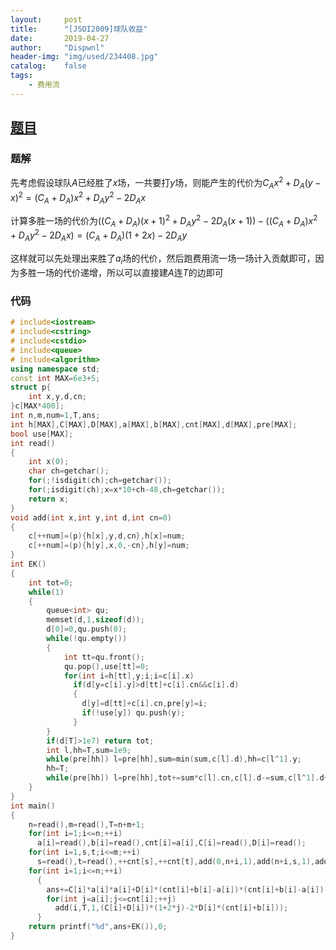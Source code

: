 ```yaml
---
layout:		post
title:		"[JSOI2009]球队收益"
date:		2019-04-27
author:		"Dispwnl"
header-img:	"img/used/234408.jpg"
catalog:	false
tags:
    - 费用流
---
```


## [题目](<https://www.luogu.org/problemnew/show/P4307>)

### 题解

先考虑假设球队$A$已经胜了$x$场，一共要打$y$场，则能产生的代价为$C_Ax^2+D_A(y-x)^2=(C_A+D_A)x^2+D_Ay^2-2D_Ax$

计算多胜一场的代价为$((C_A+D_A)(x+1)^2+D_Ay^2-2D_A(x+1))-((C_A+D_A)x^2+D_Ay^2-2D_Ax)=(C_A+D_A)(1+2x)-2D_Ay$

这样就可以先处理出来胜了$a_i$场的代价，然后跑费用流一场一场计入贡献即可，因为多胜一场的代价递增，所以可以直接建$A$连$T$的边即可

### 代码

```c++
# include<iostream>
# include<cstring>
# include<cstdio>
# include<queue>
# include<algorithm>
using namespace std;
const int MAX=6e3+5;
struct p{
	int x,y,d,cn;
}c[MAX*400];
int n,m,num=1,T,ans;
int h[MAX],C[MAX],D[MAX],a[MAX],b[MAX],cnt[MAX],d[MAX],pre[MAX];
bool use[MAX];
int read()
{
	int x(0);
	char ch=getchar();
	for(;!isdigit(ch);ch=getchar());
	for(;isdigit(ch);x=x*10+ch-48,ch=getchar());
	return x;
}
void add(int x,int y,int d,int cn=0)
{
	c[++num]=(p){h[x],y,d,cn},h[x]=num;
	c[++num]=(p){h[y],x,0,-cn},h[y]=num;
}
int EK()
{
	int tot=0;
	while(1)
	{
		queue<int> qu;
		memset(d,1,sizeof(d));
		d[0]=0,qu.push(0);
		while(!qu.empty())
		{
			int tt=qu.front();
			qu.pop(),use[tt]=0;
			for(int i=h[tt],y;i;i=c[i].x)
			  if(d[y=c[i].y]>d[tt]+c[i].cn&&c[i].d)
			  {
			  	d[y]=d[tt]+c[i].cn,pre[y]=i;
			  	if(!use[y]) qu.push(y);
			  }
		}
		if(d[T]>1e7) return tot;
		int l,hh=T,sum=1e9;
		while(pre[hh]) l=pre[hh],sum=min(sum,c[l].d),hh=c[l^1].y;
		hh=T;
		while(pre[hh]) l=pre[hh],tot+=sum*c[l].cn,c[l].d-=sum,c[l^1].d+=sum,hh=c[l^1].y;
	}
}
int main()
{
	n=read(),m=read(),T=n+m+1;
	for(int i=1;i<=n;++i)
	  a[i]=read(),b[i]=read(),cnt[i]=a[i],C[i]=read(),D[i]=read();
	for(int i=1,s,t;i<=m;++i)
	  s=read(),t=read(),++cnt[s],++cnt[t],add(0,n+i,1),add(n+i,s,1),add(n+i,t,1);
	for(int i=1;i<=n;++i)
	  {
	  	ans+=C[i]*a[i]*a[i]+D[i]*(cnt[i]+b[i]-a[i])*(cnt[i]+b[i]-a[i]);
	  	for(int j=a[i];j<=cnt[i];++j)
	  	  add(i,T,1,(C[i]+D[i])*(1+2*j)-2*D[i]*(cnt[i]+b[i]));
	  }
	return printf("%d",ans+EK()),0;
}
```


